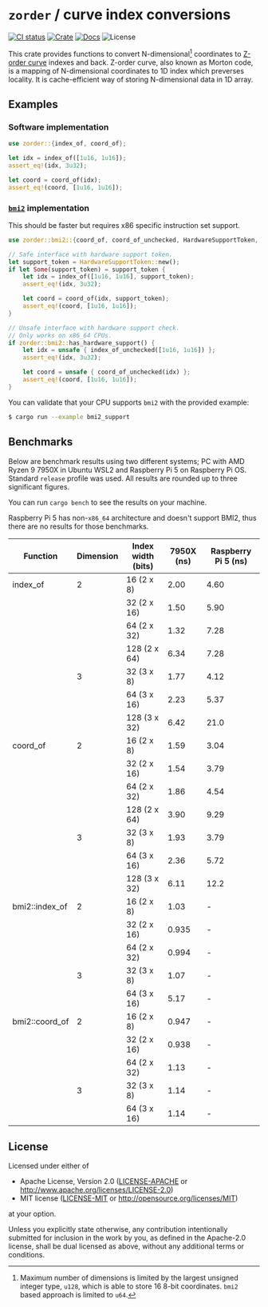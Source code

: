 # `zorder` / curve index conversions

[![CI status](https://github.com/kauppie/zorder/actions/workflows/rust.yml/badge.svg?branch=main)](https://github.com/kauppie/zorder/actions/workflows/rust.yml)
[![Crate](https://img.shields.io/crates/d/zorder?label=crates.io)](https://crates.io/crates/zorder)
[![Docs](https://img.shields.io/docsrs/zorder?label=docs.rs)](https://docs.rs/zorder/latest/zorder/)
![License](https://img.shields.io/crates/l/zorder)

This crate provides functions to convert N-dimensional[^1] coordinates to [Z-order curve](https://en.wikipedia.org/wiki/Z-order_curve) indexes and back. Z-order curve, also known as Morton code, is a mapping of N-dimensional coordinates to 1D index which preverses locality. It is cache-efficient way of storing N-dimensional data in 1D array.

[^1]: Maximum number of dimensions is limited by the largest unsigned integer type, `u128`, which is able to store 16 8-bit coordinates. `bmi2` based approach is limited to `u64`.

## Examples

### Software implementation

```rust
use zorder::{index_of, coord_of};

let idx = index_of([1u16, 1u16]);
assert_eq!(idx, 3u32);

let coord = coord_of(idx);
assert_eq!(coord, [1u16, 1u16]);
```

### [`bmi2`](https://en.wikipedia.org/wiki/X86_Bit_manipulation_instruction_set) implementation

This should be faster but requires x86 specific instruction set support.

```rust
use zorder::bmi2::{coord_of, coord_of_unchecked, HardwareSupportToken, index_of, index_of_unchecked};

// Safe interface with hardware support token.
let support_token = HardwareSupportToken::new();
if let Some(support_token) = support_token {
    let idx = index_of([1u16, 1u16], support_token);
    assert_eq!(idx, 3u32);

    let coord = coord_of(idx, support_token);
    assert_eq!(coord, [1u16, 1u16]);
}

// Unsafe interface with hardware support check.
// Only works on x86_64 CPUs.
if zorder::bmi2::has_hardware_support() {
    let idx = unsafe { index_of_unchecked([1u16, 1u16]) };
    assert_eq!(idx, 3u32);

    let coord = unsafe { coord_of_unchecked(idx) };
    assert_eq!(coord, [1u16, 1u16]);
}
```

You can validate that your CPU supports `bmi2` with the provided example:

```sh
$ cargo run --example bmi2_support
```

## Benchmarks

Below are benchmark results using two different systems; PC with AMD Ryzen 9 7950X in Ubuntu WSL2 and Raspberry Pi 5 on Raspberry Pi OS. Standard `release` profile was used. All results are rounded up to three significant figures.

You can run `cargo bench` to see the results on your machine.

Raspberry Pi 5 has non-`x86_64` architecture and doesn't support BMI2, thus there are no results for those benchmarks.

| Function       | Dimension | Index width (bits) | 7950X (ns) | Raspberry Pi 5 (ns) |
| -------------- | --------- | ------------------ | ---------- | ------------------- |
| index_of       | 2         | 16  (2 x 8)        | 2.00       | 4.60                |
|                |           | 32  (2 x 16)       | 1.50       | 5.90                |
|                |           | 64  (2 x 32)       | 1.32       | 7.28                |
|                |           | 128 (2 x 64)       | 6.34       | 7.28                |
|                | 3         | 32  (3 x 8)        | 1.77       | 4.12                |
|                |           | 64  (3 x 16)       | 2.23       | 5.37                |
|                |           | 128 (3 x 32)       | 6.42       | 21.0                |
| coord_of       | 2         | 16  (2 x 8)        | 1.59       | 3.04                |
|                |           | 32  (2 x 16)       | 1.54       | 3.79                |
|                |           | 64  (2 x 32)       | 1.86       | 4.54                |
|                |           | 128 (2 x 64)       | 3.90       | 9.29                |
|                | 3         | 32  (3 x 8)        | 1.93       | 3.79                |
|                |           | 64  (3 x 16)       | 2.36       | 5.72                |
|                |           | 128 (3 x 32)       | 6.11       | 12.2                |
| bmi2::index_of | 2         | 16  (2 x 8)        | 1.03       | -                   |
|                |           | 32  (2 x 16)       | 0.935      | -                   |
|                |           | 64  (2 x 32)       | 0.994      | -                   |
|                | 3         | 32  (3 x 8)        | 1.07       | -                   |
|                |           | 64  (3 x 16)       | 5.17       | -                   |
| bmi2::coord_of | 2         | 16  (2 x 8)        | 0.947      | -                   |
|                |           | 32  (2 x 16)       | 0.938      | -                   |
|                |           | 64  (2 x 32)       | 1.13       | -                   |
|                | 3         | 32  (3 x 8)        | 1.14       | -                   |
|                |           | 64  (3 x 16)       | 1.14       | -                   |

## License

Licensed under either of

- Apache License, Version 2.0
  ([LICENSE-APACHE](LICENSE-APACHE) or http://www.apache.org/licenses/LICENSE-2.0)
- MIT license
  ([LICENSE-MIT](LICENSE-MIT) or http://opensource.org/licenses/MIT)

at your option.

Unless you explicitly state otherwise, any contribution intentionally submitted
for inclusion in the work by you, as defined in the Apache-2.0 license, shall be
dual licensed as above, without any additional terms or conditions.
